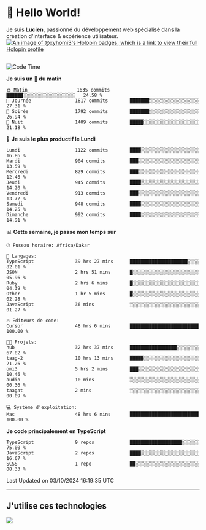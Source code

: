 # 👋 Hello World!

Je suis **Lucien**, passionné du développement web spécialisé dans la création d'interface & expérience utilisateur.
[![An image of @xyhomi3's Holopin badges, which is a link to view their full Holopin profile](https://holopin.me/xyhomi3)](https://holopin.io/@xyhomi3)

##

<!--START_SECTION:waka-->
![Code Time](http://img.shields.io/badge/Code%20Time-2%2C193%20hrs%204%20mins-blue)

**Je suis un 🐤 du matin** 

```text
🌞 Matin                  1635 commits        ██████░░░░░░░░░░░░░░░░░░░   24.58 % 
🌆 Journée                1817 commits        ███████░░░░░░░░░░░░░░░░░░   27.31 % 
🌃 Soirée                 1792 commits        ███████░░░░░░░░░░░░░░░░░░   26.94 % 
🌙 Nuit                   1409 commits        █████░░░░░░░░░░░░░░░░░░░░   21.18 % 
```
📅 **Je suis le plus productif le Lundi** 

```text
Lundi                    1122 commits        ████░░░░░░░░░░░░░░░░░░░░░   16.86 % 
Mardi                    904 commits         ███░░░░░░░░░░░░░░░░░░░░░░   13.59 % 
Mercredi                 829 commits         ███░░░░░░░░░░░░░░░░░░░░░░   12.46 % 
Jeudi                    945 commits         ████░░░░░░░░░░░░░░░░░░░░░   14.20 % 
Vendredi                 913 commits         ███░░░░░░░░░░░░░░░░░░░░░░   13.72 % 
Samedi                   948 commits         ████░░░░░░░░░░░░░░░░░░░░░   14.25 % 
Dimanche                 992 commits         ████░░░░░░░░░░░░░░░░░░░░░   14.91 % 
```


📊 **Cette semaine, je passe mon temps sur** 

```text
🕑︎ Fuseau horaire: Africa/Dakar

💬 Langages: 
TypeScript               39 hrs 27 mins      █████████████████████░░░░   82.01 % 
JSON                     2 hrs 51 mins       █░░░░░░░░░░░░░░░░░░░░░░░░   05.96 % 
Ruby                     2 hrs 6 mins        █░░░░░░░░░░░░░░░░░░░░░░░░   04.39 % 
Other                    1 hr 5 mins         █░░░░░░░░░░░░░░░░░░░░░░░░   02.28 % 
JavaScript               36 mins             ░░░░░░░░░░░░░░░░░░░░░░░░░   01.27 % 

🔥 Éditeurs de code: 
Cursor                   48 hrs 6 mins       █████████████████████████   100.00 % 

🐱‍💻 Projets: 
hub                      32 hrs 37 mins      █████████████████░░░░░░░░   67.82 % 
taag-2                   10 hrs 13 mins      █████░░░░░░░░░░░░░░░░░░░░   21.26 % 
omi3                     5 hrs 2 mins        ███░░░░░░░░░░░░░░░░░░░░░░   10.46 % 
audio                    10 mins             ░░░░░░░░░░░░░░░░░░░░░░░░░   00.36 % 
taagat                   2 mins              ░░░░░░░░░░░░░░░░░░░░░░░░░   00.09 % 

💻 Système d'exploitation: 
Mac                      48 hrs 6 mins       █████████████████████████   100.00 % 
```

**Je code principalement en TypeScript** 

```text
TypeScript               9 repos             ███████████████████░░░░░░   75.00 % 
JavaScript               2 repos             ████░░░░░░░░░░░░░░░░░░░░░   16.67 % 
SCSS                     1 repo              ██░░░░░░░░░░░░░░░░░░░░░░░   08.33 % 
```




 Last Updated on 03/10/2024 16:19:35 UTC
<!--END_SECTION:waka-->
---

## J'utilise ces technologies

<p align="left">
  <a href="https://skillicons.dev">
    <img src="https://skillicons.dev/icons?i=ts,js,md,scss,tailwind,react,docker,express,astro,vite,nextjs,vercel,figma,ableton" />
  </a>
</p>

